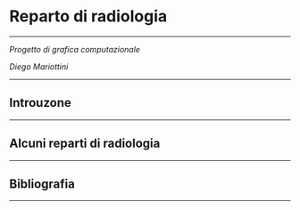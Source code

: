 # Reparto di radiologia

- - -

*Progetto di grafica computazionale* 	

*Diego Mariottini*			

- - -

## Introuzone

- - -

## Alcuni reparti di radiologia

- - -

## Bibliografia

- - -